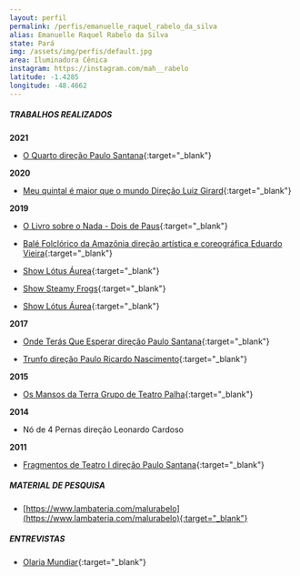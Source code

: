 ```yaml
---
layout: perfil
permalink: /perfis/emanuelle_raquel_rabelo_da_silva
alias: Emanuelle Raquel Rabelo da Silva
state: Pará
img: /assets/img/perfis/default.jpg
area: Iluminadora Cênica
instagram: https://instagram.com/mah__rabelo
latitude: -1.4285
longitude: -48.4662
---
```


##### **TRABALHOS REALIZADOS**

**2021**

- [O Quarto direção Paulo Santana](https://www.youtube.com/watch?v=78x5Di8hQ_Y){:target="_blank"}

**2020**

- [Meu quintal é maior que o mundo Direção Luiz Girard](https://www.youtube.com/watch?v=zrQTQOuu8e8){:target="_blank"}

**2019**

- [O Livro sobre o Nada - Dois de Paus]( https://www.youtube.com/watch?v=5EQjbOCViDo){:target="_blank"}

- [Balé Folclórico da Amazônia direção artística e coreográfica Eduardo Vieira](https://www.youtube.com/watch?v=3pKMKrQm_ww){:target="_blank"}

- [Show Lótus Áurea](https://www.youtube.com/watch?v=_Zu-jKMMuNI){:target="_blank"}

- [Show Steamy Frogs](https://www.youtube.com/watch?v=A_108BqVFc8){:target="_blank"}

- [Show Lótus Áurea](https://www.youtube.com/watch?v=q-Sx7E-T4aA){:target="_blank"}

**2017**

- [Onde Terás Que Esperar direção Paulo Santana](https://www.youtube.com/watch?v=Ci29Zo4bsbY){:target="_blank"}

- [Trunfo direção Paulo Ricardo Nascimento](https://www.youtube.com/watch?v=KyjbUNW6Sww){:target="_blank"}

**2015**

- [Os Mansos da Terra Grupo de Teatro Palha](https://www.youtube.com/watch?v=QDVWh4f_ul0){:target="_blank"}

**2014**

- Nó de 4 Pernas direção Leonardo Cardoso

**2011**

- [Fragmentos de Teatro I direção Paulo Santana](https://www.youtube.com/watch?v=CnFg5F36McU){:target="_blank"}

##### **MATERIAL DE PESQUISA**

- [https://www.lambateria.com/malurabelo](https://www.lambateria.com/malurabelo){:target="_blank"}

##### **ENTREVISTAS**

- [Olaria Mundiar](https://www.youtube.com/watch?v=XSXTgdO3Yto){:target="_blank"}

